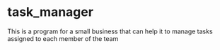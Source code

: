 # task_manager
This is a program for a small business that can
help it to manage tasks assigned to each member of the team
